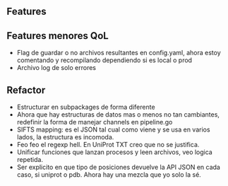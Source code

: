 ## Features

## Features menores QoL
- Flag de guardar o no archivos resultantes en config.yaml, ahora estoy comentando y recompilando dependiendo si es local o prod
- Archivo log de solo errores

## Refactor
- Estructurar en subpackages de forma diferente
- Ahora que hay estructuras de datos mas o menos no tan cambiantes, redefinir la forma de manejar channels en pipeline.go
- SIFTS mapping: es el JSON tal cual como viene y se usa en varios lados, la estructura es incomoda.
- Feo feo el regexp hell. En UniProt TXT creo que no se justifica.
- Unificar funciones que lanzan procesos y leen archivos, veo logica repetida.
- Ser explicito en que tipo de posiciones devuelve la API JSON en cada caso, si uniprot o pdb. Ahora hay una mezcla que yo solo la sé.